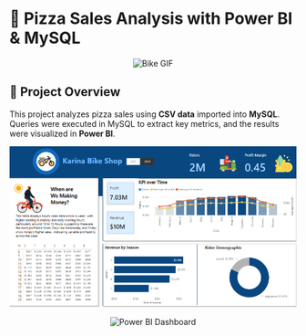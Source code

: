 # 🍕 Pizza Sales Analysis with Power BI & MySQL
<p align="center">
  <img src="https://media.giphy.com/media/BPgLFpZ91qE7BsrXMG/giphy.gif?cid=790b7611kbbe84jlfc8sn8wc1t05oektxsefx0z3l8amoirt&ep=v1_gifs_search&rid=giphy.gif&ct=g" alt="Bike GIF" width="500">
</p>


## 📌 Project Overview  
This project analyzes pizza sales using **CSV data** imported into **MySQL**. Queries were executed in MySQL to extract key metrics, and the results were visualized in **Power BI**.

<p align="center">
  <img src="img/1.png" alt="Power BI Dashboard" width="600">
</p>

<p align="center">
  <img src="img/2.png" alt="Power BI Dashboard" width="600">
</p>
